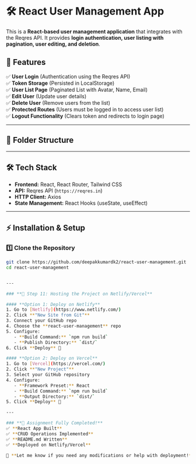 # 🛠 React User Management App

This is a **React-based user management application** that integrates with the Reqres API. It provides **login authentication, user listing with pagination, user editing, and deletion**.

## 🚀 Features
✅ **User Login** (Authentication using the Reqres API)  
✅ **Token Storage** (Persisted in LocalStorage)  
✅ **User List Page** (Paginated List with Avatar, Name, Email)  
✅ **Edit User** (Update user details)  
✅ **Delete User** (Remove users from the list)  
✅ **Protected Routes** (Users must be logged in to access user list)  
✅ **Logout Functionality** (Clears token and redirects to login page)  

---

## 📂 Folder Structure

---

## 🛠 Tech Stack

- **Frontend:** React, React Router, Tailwind CSS
- **API:** Reqres API (`https://reqres.in`)
- **HTTP Client:** Axios
- **State Management:** React Hooks (useState, useEffect)

---

## ⚡ Installation & Setup

### 1️⃣ Clone the Repository  
```sh
git clone https://github.com/deepakkumardk2/react-user-management.git
cd react-user-management


---

### **📌 Step 11: Hosting the Project on Netlify/Vercel**  

#### **Option 1: Deploy on Netlify**  
1. Go to [Netlify](https://www.netlify.com/)  
2. Click **"New Site from Git"**  
3. Connect your GitHub repo  
4. Choose the **react-user-management** repo  
5. Configure:
   - **Build Command:** `npm run build`
   - **Publish Directory:** `dist/`
6. Click **Deploy** 🚀  

#### **Option 2: Deploy on Vercel**  
1. Go to [Vercel](https://vercel.com/)  
2. Click **"New Project"**  
3. Select your GitHub repository  
4. Configure:
   - **Framework Preset:** React  
   - **Build Command:** `npm run build`
   - **Output Directory:** `dist/`
5. Click **Deploy** 🚀  

---

### **🎉 Assignment Fully Completed!**  
✅ **React App Built**  
✅ **CRUD Operations Implemented**  
✅ **README.md Written**  
✅ **Deployed on Netlify/Vercel**  

🚀 **Let me know if you need any modifications or help with deployment!** 😊

